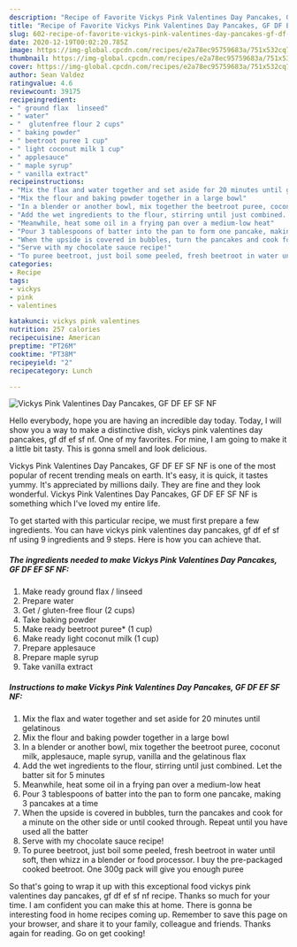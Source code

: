 ```yaml
---
description: "Recipe of Favorite Vickys Pink Valentines Day Pancakes, GF DF EF SF NF"
title: "Recipe of Favorite Vickys Pink Valentines Day Pancakes, GF DF EF SF NF"
slug: 602-recipe-of-favorite-vickys-pink-valentines-day-pancakes-gf-df-ef-sf-nf
date: 2020-12-19T00:02:20.785Z
image: https://img-global.cpcdn.com/recipes/e2a78ec95759683a/751x532cq70/vickys-pink-valentines-day-pancakes-gf-df-ef-sf-nf-recipe-main-photo.jpg
thumbnail: https://img-global.cpcdn.com/recipes/e2a78ec95759683a/751x532cq70/vickys-pink-valentines-day-pancakes-gf-df-ef-sf-nf-recipe-main-photo.jpg
cover: https://img-global.cpcdn.com/recipes/e2a78ec95759683a/751x532cq70/vickys-pink-valentines-day-pancakes-gf-df-ef-sf-nf-recipe-main-photo.jpg
author: Sean Valdez
ratingvalue: 4.6
reviewcount: 39175
recipeingredient:
- " ground flax  linseed"
- " water"
- "  glutenfree flour 2 cups"
- " baking powder"
- " beetroot puree 1 cup"
- " light coconut milk 1 cup"
- " applesauce"
- " maple syrup"
- " vanilla extract"
recipeinstructions:
- "Mix the flax and water together and set aside for 20 minutes until gelatinous"
- "Mix the flour and baking powder together in a large bowl"
- "In a blender or another bowl, mix together the beetroot puree, coconut milk, applesauce, maple syrup, vanilla and the gelatinous flax"
- "Add the wet ingredients to the flour, stirring until just combined. Let the batter sit for 5 minutes"
- "Meanwhile, heat some oil in a frying pan over a medium-low heat"
- "Pour 3 tablespoons of batter into the pan to form one pancake, making 3 pancakes at a time"
- "When the upside is covered in bubbles, turn the pancakes and cook for a minute on the other side or until cooked through. Repeat until you have used all the batter"
- "Serve with my chocolate sauce recipe!"
- "To puree beetroot, just boil some peeled, fresh beetroot in water until soft, then whizz in a blender or food processor. I buy the pre-packaged cooked beetroot. One 300g pack will give you enough puree"
categories:
- Recipe
tags:
- vickys
- pink
- valentines

katakunci: vickys pink valentines 
nutrition: 257 calories
recipecuisine: American
preptime: "PT26M"
cooktime: "PT38M"
recipeyield: "2"
recipecategory: Lunch

---
```



![Vickys Pink Valentines Day Pancakes, GF DF EF SF NF](https://img-global.cpcdn.com/recipes/e2a78ec95759683a/751x532cq70/vickys-pink-valentines-day-pancakes-gf-df-ef-sf-nf-recipe-main-photo.jpg)

Hello everybody, hope you are having an incredible day today. Today, I will show you a way to make a distinctive dish, vickys pink valentines day pancakes, gf df ef sf nf. One of my favorites. For mine, I am going to make it a little bit tasty. This is gonna smell and look delicious.

Vickys Pink Valentines Day Pancakes, GF DF EF SF NF is one of the most popular of recent trending meals on earth. It's easy, it is quick, it tastes yummy. It's appreciated by millions daily. They are fine and they look wonderful. Vickys Pink Valentines Day Pancakes, GF DF EF SF NF is something which I've loved my entire life.




To get started with this particular recipe, we must first prepare a few ingredients. You can have vickys pink valentines day pancakes, gf df ef sf nf using 9 ingredients and 9 steps. Here is how you can achieve that.

<!--inarticleads1-->

##### The ingredients needed to make Vickys Pink Valentines Day Pancakes, GF DF EF SF NF:

1. Make ready  ground flax / linseed
1. Prepare  water
1. Get  / gluten-free flour (2 cups)
1. Take  baking powder
1. Make ready  beetroot puree* (1 cup)
1. Make ready  light coconut milk (1 cup)
1. Prepare  applesauce
1. Prepare  maple syrup
1. Take  vanilla extract




<!--inarticleads2-->

##### Instructions to make Vickys Pink Valentines Day Pancakes, GF DF EF SF NF:

1. Mix the flax and water together and set aside for 20 minutes until gelatinous
1. Mix the flour and baking powder together in a large bowl
1. In a blender or another bowl, mix together the beetroot puree, coconut milk, applesauce, maple syrup, vanilla and the gelatinous flax
1. Add the wet ingredients to the flour, stirring until just combined. Let the batter sit for 5 minutes
1. Meanwhile, heat some oil in a frying pan over a medium-low heat
1. Pour 3 tablespoons of batter into the pan to form one pancake, making 3 pancakes at a time
1. When the upside is covered in bubbles, turn the pancakes and cook for a minute on the other side or until cooked through. Repeat until you have used all the batter
1. Serve with my chocolate sauce recipe!
1. To puree beetroot, just boil some peeled, fresh beetroot in water until soft, then whizz in a blender or food processor. I buy the pre-packaged cooked beetroot. One 300g pack will give you enough puree




So that's going to wrap it up with this exceptional food vickys pink valentines day pancakes, gf df ef sf nf recipe. Thanks so much for your time. I am confident you can make this at home. There is gonna be interesting food in home recipes coming up. Remember to save this page on your browser, and share it to your family, colleague and friends. Thanks again for reading. Go on get cooking!
